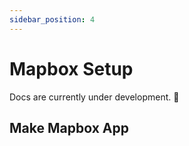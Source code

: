 ```yaml
---
sidebar_position: 4
---
```


# Mapbox Setup

Docs are currently under development. 🚧

## Make Mapbox App
